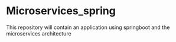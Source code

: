 # Microservices_spring
This repository will contain an application using springboot and the microservices architecture

